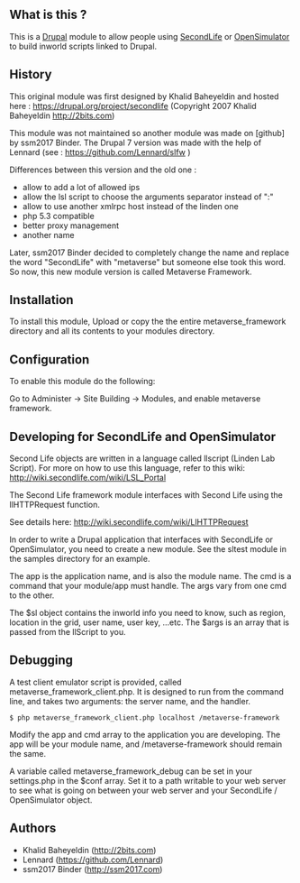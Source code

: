 What is this ?
--------------

This is a [Drupal] module to allow people using [SecondLife]
or [OpenSimulator] to build inworld scripts linked to Drupal.

History
-------

This original module was first designed by Khalid Baheyeldin and hosted here :
https://drupal.org/project/secondlife
(Copyright 2007 Khalid Baheyeldin http://2bits.com)

This module was not maintained so another module was made on [github]
by ssm2017 Binder.
The Drupal 7 version was made with the help of Lennard
(see : https://github.com/Lennard/slfw )

Differences between this version and the old one :

  - allow to add a lot of allowed ips
  - allow the lsl script to choose the arguments separator instead of ":"
  - allow to use another xmlrpc host instead of the linden one
  - php 5.3 compatible
  - better proxy management
  - another name

Later, ssm2017 Binder decided to completely change the name
and replace the word "SecondLife" with "metaverse" but someone else took this word.
So now, this new module version is called Metaverse Framework.

Installation
------------

To install this module, Upload or copy the the entire metaverse_framework directory
and all its contents to your modules directory.

Configuration
-------------

To enable this module do the following:

Go to Administer -> Site Building -> Modules, and enable metaverse framework.

Developing for SecondLife and OpenSimulator
-------------------------------------------

Second Life objects are written in a language called llscript (Linden Lab Script).
For more on how to use this language, refer to this wiki:
http://wiki.secondlife.com/wiki/LSL_Portal

The Second Life framework module interfaces with Second Life using the llHTTPRequest function.

See details here:
http://wiki.secondlife.com/wiki/LlHTTPRequest

In order to write a Drupal application that interfaces with SecondLife or OpenSimulator,
you need to create a new module. See the sltest module in the samples directory for an example.

The app is the application name, and is also the module name. The cmd is a command
that your module/app must handle. The args vary from one cmd to the other.

The $sl object contains the inworld info you need to know, such as region,
location in the grid, user name, user key, ...etc. The $args is an array that
is passed from the llScript to you.

Debugging
---------
A test client emulator script is provided, called metaverse_framework_client.php. It is designed
to run from the command line, and takes two arguments: the server name, and
the handler.

    $ php metaverse_framework_client.php localhost /metaverse-framework

Modify the app and cmd array to the application you are developing. The app
will be your module name, and /metaverse-framework should remain the same.

A variable called metaverse_framework_debug can be set in your settings.php in the $conf
array. Set it to a path writable to your web server to see what is going on
between your web server and your SecondLife / OpenSimulator object.

Authors
-------
  - Khalid Baheyeldin (http://2bits.com)
  - Lennard (https://github.com/Lennard)
  - ssm2017 Binder (http://ssm2017.com)

[Drupal]: http://drupal.org
[SecondLife]: http://secondlife.com
[OpenSimulator]: http://opensimulator.org